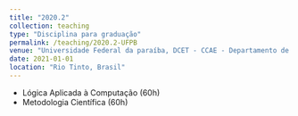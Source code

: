```yaml
---
title: "2020.2"
collection: teaching
type: "Disciplina para graduação"
permalink: /teaching/2020.2-UFPB
venue: "Universidade Federal da paraíba, DCET - CCAE - Departamento de Ciência Exatas"
date: 2021-01-01
location: "Rio Tinto, Brasil"
---
```


- Lógica Aplicada à Computação (60h)
- Metodologia Científica (60h)